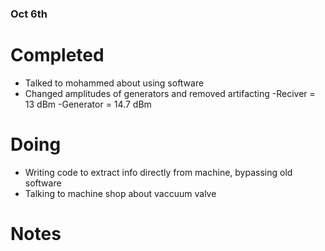### Oct 6th

# Completed
- Talked to mohammed about using software
- Changed amplitudes of generators and removed artifacting
    -Reciver = 13 dBm
    -Generator = 14.7 dBm

# Doing
- Writing code to extract info directly from machine, bypassing old software
- Talking to machine shop about vaccuum valve

# Notes
